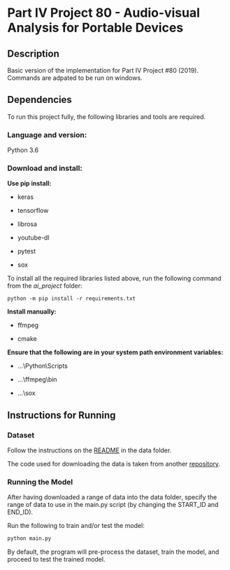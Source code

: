 # Part IV Project 80 - Audio-visual Analysis for Portable Devices

## Description
Basic version of the implementation for Part IV Project #80 (2019). Commands are adpated to be run on windows.

## Dependencies

To run this project fully, the following libraries and tools are required.

### Language and version:

Python 3.6

### Download and install:

**Use pip install:**

* keras

* tensorflow

* librosa

* youtube-dl

* pytest

* sox

To install all the required libraries listed above, run the following command from the *ai_project* folder:

```
python -m pip install -r requirements.txt
```

**Install manually:**

* ffmpeg

* cmake

**Ensure that the following are in your system path environment variables:**

* ...\Python\Scripts

* ...\ffmpeg\bin

* ...\sox

## Instructions for Running

### Dataset

Follow the instructions on the [README](https://github.com/ktam069/Audio-visual_speech_separation_basic/tree/master/data) in the data folder.

The code used for downloading the data is taken from another [repository](https://github.com/bill9800/speech_separation).

### Running the Model

After having downloaded a range of data into the data folder, specify the range of data to use in the main.py script (by changing the START_ID and END_ID).

Run the following to train and/or test the model:

```python
python main.py
```

By default, the program will pre-process the dataset, train the model, and proceed to test the trained model.

